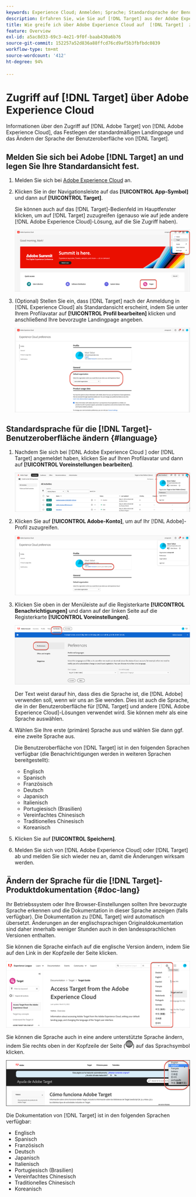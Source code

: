 ```yaml
---
keywords: Experience Cloud; Anmelden; Sprache; Standardsprache der Benutzeroberfläche; Standardsprache
description: Erfahren Sie, wie Sie auf [!DNL Target] aus der Adobe Experience Cloud, legen Sie Ihre Standardansicht fest und ändern Sie die Sprache der [!DNL Target] Benutzeroberfläche und Dokumentation.
title: Wie greife ich über Adobe Experience Cloud auf  [!DNL Target]  zu?
feature: Overview
exl-id: a5ac8d33-69c3-4e21-9f0f-baab430a6b76
source-git-commit: 152257a52d836a88ffcd76cd9af5b3fbfbdc0839
workflow-type: tm+mt
source-wordcount: '412'
ht-degree: 94%

---
```


# Zugriff auf [!DNL Target] über Adobe Experience Cloud

Informationen über den Zugriff auf [!DNL Adobe Target] von [!DNL Adobe Experience Cloud], das Festlegen der standardmäßigen Landingpage und das Ändern der Sprache der Benutzeroberfläche von [!DNL Target].

## Melden Sie sich bei Adobe [!DNL Target] an und legen Sie Ihre Standardansicht fest.

1. Melden Sie sich bei [Adobe Experience Cloud](https://experience.adobe.com/) an.

1. Klicken Sie in der Navigationsleiste auf das **[!UICONTROL App-Symbol]** und dann auf **[!UICONTROL Target]**.

   Sie können auch auf das [!DNL Target]-Bedienfeld im Hauptfenster klicken, um auf [!DNL Target] zuzugreifen (genauso wie auf jede andere [!DNL Adobe Experience Cloud]-Lösung, auf die Sie Zugriff haben).

   ![Anwendungssymbol](/help/main/c-intro/assets/appmenu-new.png)

1. (Optional) Stellen Sie ein, dass [!DNL Target] nach der Anmeldung in [!DNL Experience Cloud] als Standardansicht erscheint, indem Sie unter Ihrem Profilavatar auf **[!UICONTROL Profil bearbeiten]** klicken und anschließend Ihre bevorzugte Landingpage angeben.

   ![Landingpage](/help/main/c-intro/assets/pagepref-new.png)

## Standardsprache für die [!DNL Target]-Benutzeroberfläche ändern {#language}

1. Nachdem Sie sich bei [!DNL Adobe Experience Cloud ] oder [!DNL Target] angemeldet haben, klicken Sie auf Ihren Profilavatar und dann auf **[!UICONTROL Voreinstellungen bearbeiten]**.

   ![Profil bearbeiten](/help/main/c-intro/assets/change-language.png)

1. Klicken Sie auf **[!UICONTROL Adobe-Konto]**, um auf Ihr [!DNL Adobe]-Profil zuzugreifen.

   ![Adobe-Konto](/help/main/c-intro/assets/adobe-account.png)

1. Klicken Sie oben in der Menüleiste auf die Registerkarte **[!UICONTROL Benachrichtigungen]** und dann auf der linken Seite auf die Registerkarte **[!UICONTROL Voreinstellungen]**.

   ![Bevorzugte Sprachen](/help/main/c-intro/assets/prefered-language.png)

   Der Text weist darauf hin, dass dies die Sprache ist, die [!DNL Adobe] verwenden soll, wenn wir uns an Sie wenden. Dies ist auch die Sprache, die in der Benutzeroberfläche für [!DNL Target] und andere [!DNL Adobe Experience Cloud]-Lösungen verwendet wird. Sie können mehr als eine Sprache auswählen.

1. Wählen Sie Ihre erste (primäre) Sprache aus und wählen Sie dann ggf. eine zweite Sprache aus.

   Die Benutzeroberfläche von [!DNL Target] ist in den folgenden Sprachen verfügbar (die Benachrichtigungen werden in weiteren Sprachen bereitgestellt):

   * Englisch
   * Spanisch
   * Französisch
   * Deutsch
   * Japanisch
   * Italienisch
   * Portugiesisch (Brasilien)
   * Vereinfachtes Chinesisch
   * Traditionelles Chinesisch
   * Koreanisch

1. Klicken Sie auf **[!UICONTROL Speichern]**.

1. Melden Sie sich von [!DNL Adobe Experience Cloud] oder [!DNL Target] ab und melden Sie sich wieder neu an, damit die Änderungen wirksam werden.

## Ändern der Sprache für die [!DNL Target]-Produktdokumentation {#doc-lang}

Ihr Betriebssystem oder Ihre Browser-Einstellungen sollten Ihre bevorzugte Sprache erkennen und die Dokumentation in dieser Sprache anzeigen (falls verfügbar). Die Dokumentation zu [!DNL Target] wird automatisch übersetzt. Änderungen an der englischsprachigen Originaldokumentation sind daher innerhalb weniger Stunden auch in den landessprachlichen Versionen enthalten.

Sie können die Sprache einfach auf die englische Version ändern, indem Sie auf den Link in der Kopfzeile der Seite klicken.

![Wechsel zur Ausgangssprache](/help/main/c-intro/assets/mt-original.png)

Sie können die Sprache auch in eine andere unterstützte Sprache ändern, indem Sie rechts oben in der Kopfzeile der Seite (![Sprachwechsel](/help/main/c-intro/assets/icon-language-switcher.png)) auf das Sprachsymbol klicken.

![Sprachwechsel](/help/main/c-intro/assets/language-switcher.png)

Die Dokumentation von [!DNL Target] ist in den folgenden Sprachen verfügbar:

* Englisch
* Spanisch
* Französisch
* Deutsch
* Japanisch
* Italienisch
* Portugiesisch (Brasilien)
* Vereinfachtes Chinesisch
* Traditionelles Chinesisch
* Koreanisch
